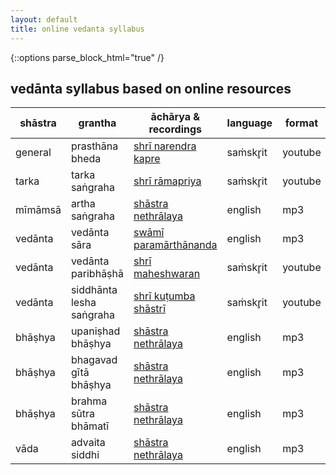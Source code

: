 ```yaml
---
layout: default
title: online vedanta syllabus
---
```


{::options parse_block_html="true" /}

## vedānta syllabus based on online resources

| shāstra | grantha                  | āchārya & recordings             | language | format  |
| ------- | ------------------------ | -------------------------------- | -------- | ------- |
| general | prasthāna bheda          | [shrī narendra kapre][pb-nk]     | saṁskr̥it | youtube |
| tarka   | tarka saṅgraha           | [shrī rāmapriya][ts]             | saṁskr̥it | youtube |
| mīmāmsā | artha saṅgraha           | [shāstra nethrālaya][as]         | english  | mp3     |
| vedānta | vedānta sāra             | [swāmī paramārthānanda][vs]      | english  | mp3     |
| vedānta | vedānta paribhāṣhā       | [shrī maheshwaran][vpm]          | saṁskr̥it | youtube |
| vedānta | siddhānta lesha saṅgraha | [shrī kuṭumba shāstrī][sls]      | saṁskr̥it | youtube |
| bhāṣhya | upaniṣhad bhāṣhya        | [shāstra nethrālaya][up]         | english  | mp3     |
| bhāṣhya | bhagavad gītā bhāṣhya    | [shāstra nethrālaya][gi]         | english  | mp3     |
| bhāṣhya | brahma sūtra bhāmatī     | [shāstra nethrālaya][bs]         | english  | mp3     |
| vāda    | advaita siddhi           | [shāstra nethrālaya][asi]        | english  | mp3     |

[pb]: https://www.youtube.com/watch?v=iWQeOng-pCQ&list=PLFvJhDZZSfT1aX7NDZCZcMfVHKyNuQTAR
[pb-nk]: https://www.youtube.com/watch?v=iWQeOng-pCQ&list=PLFvJhDZZSfT1aX7NDZCZcMfVHKyNuQTAR
[ts]: https://www.youtube.com/watch?v=qvP65AIaHcI&list=PLYBqfL4ycMjsRkQI6wg6w8aPKIXScMKRp
[as]: http://shastranethralaya.org/discourse/poorva-mimasa-discourse
[vs]: https://archive.org/search.php?query=%28Parmarthananda%20OR%20Parmarthananada%20OR%20Parmarathananada%29%20AND%20%28VedantaSara%20OR%20%22Vedanta%20Sara%22%29
[vp]: http://shastranethralaya.org/discourse/part-1-paribhasha-e
[vpm]: https://www.youtube.com/watch?v=U0mBUPi3aEI&list=PLnnFGi5KwfGG2kIrf3Zh9Glvi_JWtvh1d
[sls]: https://www.youtube.com/watch?v=GmcEAE3ecf8&list=PLlNdduOe1pp3rOWShjN0ldFi0UmsBrhvH
[up]: http://shastranethralaya.org/discourse/upanishad
[gi]: http://shastranethralaya.org/discourse/bhagavadgita
[bs]: http://shastranethralaya.org/subject/brahmasutra
[asi]: http://shastranethralaya.org/subject/advaita-siddhi